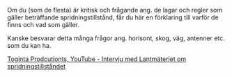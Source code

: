 Om du (som de flesta) är kritisk och frågande ang. de lagar och regler som gäller beträffande spridningstillstånd, får du här en förklaring till varför de finns och vad som gäller. 

Kanske besvarar detta många frågor ang. horisont, skog, väg, antenner etc. som du kan ha.

[Toginta Prodcutionts, YouTube - Intervju med Lantmäteriet om spridningstillståndet
](https://www.youtube.com/watch?v=4bwaJH-mcg0&t=1133s)
